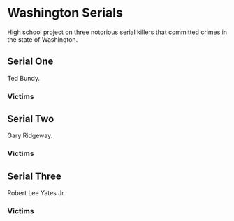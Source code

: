 # Washington Serials
High school project on three notorious serial killers that committed crimes in the state of Washington.

## Serial One
Ted Bundy.
### Victims

## Serial Two
Gary Ridgeway.
### Victims

## Serial Three
Robert Lee Yates Jr.
### Victims
